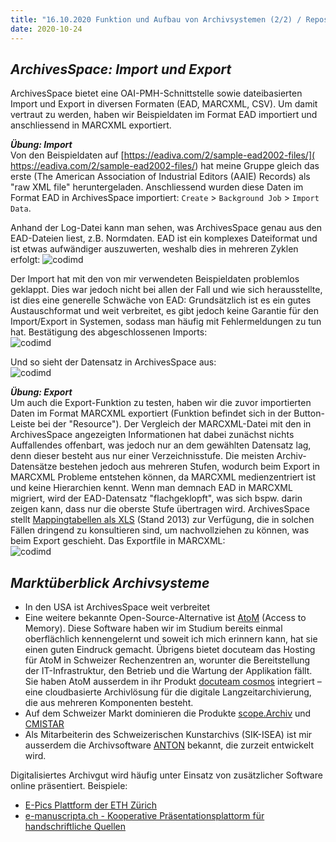 ```yaml
---
title: "16.10.2020 Funktion und Aufbau von Archivsystemen (2/2) / Repository-Software für Publikationen und Forschungsdaten"
date: 2020-10-24
---
```


## *ArchivesSpace: Import und Export*

ArchivesSpace bietet eine OAI-PMH-Schnittstelle sowie dateibasierten Import und Export in diversen Formaten (EAD, MARCXML, CSV). Um damit vertraut zu werden, haben wir Beispieldaten im Format EAD importiert und anschliessend in MARCXML exportiert.  

***Übung: Import***  
Von den Beispieldaten auf [https://eadiva.com/2/sample-ead2002-files/]( https://eadiva.com/2/sample-ead2002-files/) hat meine Gruppe gleich das erste (The American Association of Industrial Editors (AAIE) Records) als "raw XML file" heruntergeladen. Anschliessend wurden diese Daten im Format EAD in ArchivesSpace importiert: `Create` > `Background Job` > `Import Data`.  

Anhand der Log-Datei kann man sehen, was ArchivesSpace genau aus den EAD-Dateien liest, z.B. Normdaten. EAD ist ein komplexes Dateiformat und ist etwas aufwändiger auszuwerten, weshalb dies in mehreren Zyklen erfolgt:
![codimd]({{site.baseurl}}/images/archivesspace-log.png)  

Der Import hat mit den von mir verwendeten Beispieldaten problemlos geklappt. Dies war jedoch nicht bei allen der Fall und wie sich herausstellte, ist dies eine generelle Schwäche von EAD: Grundsätzlich ist es ein gutes Austauschformat und weit verbreitet, es gibt jedoch keine Garantie für den Import/Export in Systemen, sodass man häufig mit Fehlermeldungen zu tun hat. Bestätigung des abgeschlossenen Imports:  
![codimd]({{site.baseurl}}/images/archivesspace-job.png)  

Und so sieht der Datensatz in ArchivesSpace aus:  
![codimd]({{site.baseurl}}/images/archivesspace-import.png)  

***Übung: Export***  
Um auch die Export-Funktion zu testen, haben wir die zuvor importierten Daten im Format MARCXML exportiert (Funktion befindet sich in der Button-Leiste bei der "Resource"). Der Vergleich der MARCXML-Datei mit den in ArchivesSpace angezeigten Informationen hat dabei zunächst nichts Auffallendes offenbart, was jedoch nur an dem gewählten Datensatz lag, denn dieser besteht aus nur einer Verzeichnisstufe. Die meisten Archiv-Datensätze bestehen jedoch aus mehreren Stufen, wodurch beim Export in MARCXML Probleme entstehen können, da MARCXML medienzentriert ist und keine Hierarchien kennt. Wenn man demnach EAD in MARCXML migriert, wird der EAD-Datensatz "flachgeklopft", was sich bspw. darin zeigen kann, dass nur die oberste Stufe übertragen wird. ArchivesSpace stellt [Mappingtabellen als XLS]( https://archivesspace.org/using-archivesspace/migration-tools-and-data-mapping) (Stand 2013) zur Verfügung, die in solchen Fällen dringend zu konsultieren sind, um nachvollziehen zu können, was beim Export geschieht. Das Exportfile in MARCXML:  
![codimd]({{site.baseurl}}/images/archivesspace-export.png)  

## *Marktüberblick Archivsysteme*  

* In den USA ist ArchivesSpace weit verbreitet
* Eine weitere bekannte Open-Source-Alternative ist [AtoM]( https://www.accesstomemory.org) (Access to Memory). Diese Software haben wir im Studium bereits einmal oberflächlich kennengelernt und soweit ich mich erinnern kann, hat sie einen guten Eindruck gemacht. Übrigens bietet docuteam das Hosting für AtoM in Schweizer Rechenzentren an, worunter die Bereitstellung der IT-Infrastruktur, den Betrieb und die Wartung der Applikation fällt. Sie haben AtoM ausserdem in ihr Produkt [docuteam cosmos]( https://www.docuteam.ch/angebot/digitales-archiv-docuteam-cosmos/) integriert – eine cloudbasierte Archivlösung für die digitale Langzeitarchivierung, die aus mehreren Komponenten besteht.
* Auf dem Schweizer Markt dominieren die Produkte [scope.Archiv](http://www.scope.ch) und [CMISTAR](https://www.cmiag.ch/cmistar)
* Als Mitarbeiterin des Schweizerischen Kunstarchivs (SIK-ISEA) ist mir ausserdem die Archivsoftware [ANTON]( https://www.anton.ch) bekannt, die zurzeit entwickelt wird. 

Digitalisiertes Archivgut wird häufig unter Einsatz von zusätzlicher Software online präsentiert. Beispiele:
* [E-Pics Plattform der ETH Zürich](https://www.e-pics.ethz.ch)
* [e-manuscripta.ch - Kooperative Präsentationsplattorm für handschriftliche Quellen](http://www.e-manuscripta.ch)

